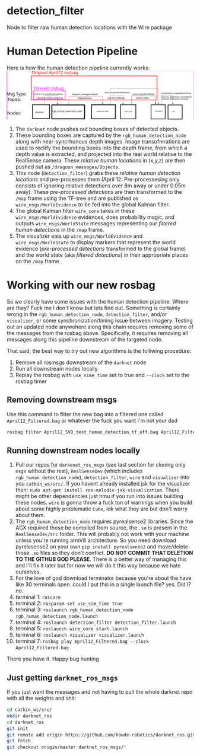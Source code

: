 # detection_filter
Node to filter raw human detection locations with the Wire package

# Human Detection Pipeline
Here is how the human detection pipeline currently works:
![Human Detection Pipeline](graphic.svg)

1. The `darknet` node pushes out bounding boxes of detected objects. 
1. These bounding boxes are captured by the `rgb_human_detection_node` along with near-syncrhonous depth images. Image transofmrations are used to rectify the bounding boxes into the depth frame, from which a depth value is extracted, and projected into the real world relative to the RealSense camera. These *relative human locations* in (x,y,z) are then pushed out as `/dragoon_messages/Objects`.
2. This node (`detection_filter`) grabs these *relative human detection locations* and pre-processes them (April 12: Pre-processesing only consists of ignoring relative detections over 8m away or under 0.05m away). These *pre-processed detections* are then transformed to the `/map` frame using the TF-tree and are published as `wire_msgs/WorldEvidence` to be fed into the global Kalman filter.
3. The global Kalman filter `wire_core` takes in these `wire_msgs/WorldEvidence` evidences, does probability magic, and outputs `wire_msgs/WorldState` messages representing our *filtered human detections* in the `/map` frame. 
4. The visualizer eats up `wire_msgs/WorldEvidence` and `wire_msgs/WorldState` to display markers that represent the world evidence (*pre-processed detections* transformed to the global frame) and the world state (aka *filtered detections*) in their appropriate places on the `/map` frame. 

# Working with our new rosbag
So we clearly have some issues with the human detection pipeline. Where are they? Fuck me I don't know but lets find out. Something is certainly wrong in the `rgb_human_detection_node`, `detection_filter`, and/or `visualizer`, or some synchronization/timing issue between imagery. Testing out an updated node anywehere along this chain requires removing some of the messages from the rosbag above. Specifically, it requires removing all messages along this pipeline downstream of the targeted node. 

That said, the best way to try out new algorithms is the folliwing procedure:

1. Remove all rosmsgs downstream of the `darknet` node
2. Run all downstream nodes locally
3. Replay the rosbag with `use_sime_time` set to true and `--clock` set to the rosbag timer

## Removing downstream msgs

Use this command to filter the new bag into a filtered one called `April12_Filtered.bag` or whatever the fuck you want I'm not your dad

```bash
rosbag filter April12_SVD_test_human_detection_tf_off.bag April12_Filtered.bag "topic!='/world_state' and topic!='/world_evidence' and topic!='/ObjectPoses'"
```

## Running downstream nodes locally
1. Pull our repos for `darkenet_ros_msgs` (see last section for cloning only `msgs` without the rest), `RealSenseDev` (which includes `rgb_human_detection_node`), `detection_filter`, `wire` and `visualizer` into you `catkin_ws/src/`. If you havent already installed jsk for the visualizer then: `sudo apt-get install ros-melodic-jsk-visualization`. There might be other dependencies just hmu if you run into issues building these nodes. `wire` is gonna throw a fuck ton of warnings when you build about some highly problematic `Cube`, idk what they are but don't worry about them.
2. The `rgb_human_detection_node` requires pyrealsense2 libraries. Since the AGX required those be compiled from source, the `.so` is present in the `RealSenseDev/src` folder. This will probably not work with your machine unless you're running armV8 architecture. So you need download pyrelasense2 on your own `pip install pyrealsense2` and move/delete those `.so` files so they don't conflict. **DO NOT COMMIT THAT DELETION TO THE GITHUB GOD PLEASE**. There is a better way of managing this and I'll fix it later but for now we will do it this way because we hate ourselves. 
3. For the love of god download terminator because you're about the have like 30 terminals open. could I put this in a single launch file? yes. Did I? no.
4. terminal 1: `roscore`
5. terminal 2: `rosparam set use_sim_time true`
6. terminal 3: `roslaunch rgb_human_detection_node rgb_human_detection_node.launch`
7. terminal 4: `roslaunch detection_filter detection_filter.launch`
8. terminal 5: `roslaunch wire_core start.launch`
9. terminal 6: `roslaunch visualizer visualizer.launch`
10. terminal 7: `rosbag play April12_Filtered.bag --clock April12_Filtered.bag`

There you have it. Happy bug hunting

## Just getting `darknet_ros_msgs`
If you just want the messages and not having to pull the whole darknet repo with all the weights and shit:

```bash
cd catkin_ws/src/
mkdir darknet_ros
cd darknet_ros
git init
git remote add origin https://github.com/howde-robotics/darknet_ros.git
git fetch
git checkout origin/master darknet_ros_msgs/*
```

